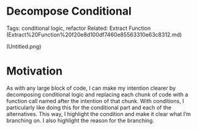 # Decompose Conditional

Tags: conditional logic, refactor
Related: Extract Function (Extract%20Function%20f20e8d100df7460e85563310e63c8312.md)

(Untitled.png)

# Motivation

As with any large block of code, I can make my intention clearer by decomposing conditional logic and replacing each chunk of code with a function call named after the intention of that chunk. With conditions, I particularly like doing this for the conditional part and each of the alternatives. This way, I highlight the condition and make it clear what I’m branching on. I also highlight the reason for the branching.